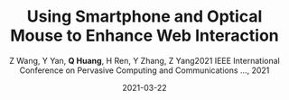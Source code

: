 ---
title: "Using Smartphone and Optical Mouse to Enhance Web Interaction"
collection: publications
permalink: "/publication/2021-03-22"
excerpt: "This demo shows example applications of the MousePath system-a novel approach to leverage optical mouse to enhance the web interaction on general PCs. MousePath works as a lightweight and ubiquitous bridge to convey information between the co-located smartphone and desktop web pages. MousePath consists of two major entities, the MousePath transmitter and the MousePath receiver. The MousePath transmitter is an app running on the user's smartphone. The MousePath receiver is a web script offered by the webserver and running in the web browser on the PC. MousePath works by putting the optical mouse on top of the smartphone's screen, and its transmission is then started and instantly finished without association and login frictions. Its core mechanism is encoding data into the movement of the smartphone's display content and using the optical mouse of the computer to sense the movement for …"
date: "2021-03-22"
venue: "2021 IEEE International Conference on Pervasive Computing and Communications …, 2021"
paperurl: "https://www.yangzhice.com/docforweb/MousePath/MousePath_PerCom_Demo.pdf"
author: "Z Wang, Y Yan, <strong>Q Huang</strong>, H Ren, Y Zhang, Z Yang2021 IEEE International Conference on Pervasive Computing and Communications …, 2021"
poster:
remark:
---